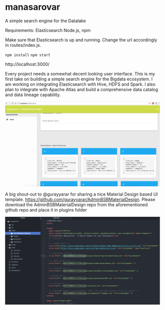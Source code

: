 # manasarovar
A simple search engine for the Datalake

Requirements:
  Elasticsearch
  Node.js, npm

Make sure that Elasticsearch is up and running. Change the url accordingly in routes/index.js.

`npm install`
`npm start`

http://localhost:3000/

Every project needs a somewhat decent looking user interface. This is my first take on building a simple search engine for the Bigdata ecosystem. I am working on integrating Elasticsearch with Hive, HDFS and Spark. I also plan to integrate with Apache Atlas and build a comprehensive data catalog and data lineage capability.

![A very basic Elasticsearch based search engine](screenshots/search-resp.png "A very basic Elasticsearch based search engine")


A big shout-out to @gurayyarar for sharing a nice Material Design based UI template. https://github.com/gurayyarar/AdminBSBMaterialDesign. Please download the AdminBSBMaterialDesign repo from the aforementioned github repo and place it in plugins folder

![UI elements dependency](screenshots/ui-template-dep.png "UI elements dependency")
